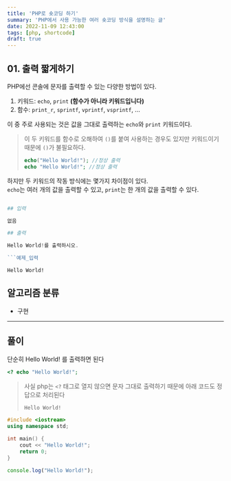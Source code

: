 ```yaml
---
title: 'PHP로 숏코딩 하기'
summary: 'PHP에서 사용 가능한 여러 숏코딩 방식을 설명하는 글'
date: 2022-11-09 12:43:00
tags: [php, shortcode]
draft: true
---
```


## 01. 출력 짧게하기

PHP에선 콘솔에 문자를 출력할 수 있는 다양한 방법이 있다.

1. 키워드: `echo`, `print` **(함수가 아니라 키워드입니다)**
2. 함수: `print_r`, `sprintf`, `vprintf`, `vsprintf`, ...

이 중 주로 사용되는 것은 값을 그대로 출력하는 `echo`와 `print` 키워드이다.

> 이 두 키워드를 함수로 오해하여 `()`를 붙여 사용하는 경우도 있지만 키워드이기 때문에 `()`가 불필요하다.
>
> ```php
> echo("Hello World!"); //정상 출력
> echo "Hello World!"; //정상 출력
> ```

하지만 두 키워드의 작동 방식에는 몇가지 차이점이 있다.  
`echo`는 여러 개의 값을 출력할 수 있고, `print`는 한 개의 값을 출력할 수 있다.

````PHP

## 입력

없음

## 출력

Hello World!를 출력하시오.

```예제_입력

````

```예제_출력
Hello World!
```

## 알고리즘 분류

- 구현

---

## 풀이

단순히 Hello World! 를 출력하면 된다

```PHP
<? echo "Hello World!";
```

> 사실 php는 `<?` 태그로 열지 않으면 문자 그대로 출력하기 때문에 아래 코드도 정답으로 처리된다
>
> ```PHP
> Hello World!
> ```

```C++
#include <iostream>
using namespace std;

int main() {
    cout << "Hello World!";
    return 0;
}
```

```JavaScript
console.log("Hello World!");
```
